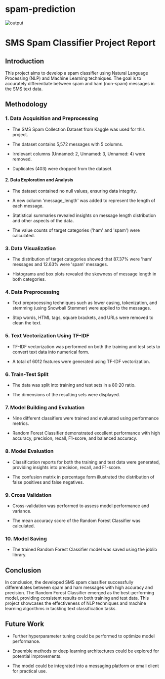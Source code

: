 # spam-prediction
![output](https://github.com/user-attachments/assets/c3693218-7452-4e5b-a170-f1f159873603)

# SMS Spam Classifier Project Report
## Introduction
This project aims to develop a spam classifier using Natural Language Processing (NLP) and Machine Learning techniques. The goal is to accurately differentiate between spam and ham (non-spam) messages in the SMS text data.

## Methodology
### 1. Data Acquisition and Preprocessing
* The SMS Spam Collection Dataset from Kaggle was used for this project.


* The dataset contains 5,572 messages with 5 columns.


* Irrelevant columns (Unnamed: 2, Unnamed: 3, Unnamed: 4) were removed.


* Duplicates (403) were dropped from the dataset.


#### 2. Data Exploration and Analysis
* The dataset contained no null values, ensuring data integrity.


* A new column 'message_length' was added to represent the length of each message.


* Statistical summaries revealed insights on message length distribution and other aspects of the data.


* The value counts of target categories ('ham' and 'spam') were calculated.


### 3. Data Visualization

* The distribution of target categories showed that 87.37% were 'ham' messages and 12.63% were 'spam' messages.


* Histograms and box plots revealed the skewness of message length in both categories.


### 4. Data Preprocessing
* Text preprocessing techniques such as lower casing, tokenization, and stemming (using Snowball Stemmer) were applied to the messages.


* Stop words, HTML tags, square brackets, and URLs were removed to clean the text.


### 5. Text Vectorization Using TF-IDF
* TF-IDF vectorization was performed on both the training and test sets to convert text data into numerical form.


* A total of 6012 features were generated using TF-IDF vectorization.



### 6. Train-Test Split
* The data was split into training and test sets in a 80:20 ratio.


* The dimensions of the resulting sets were displayed.
### 7. Model Building and Evaluation


* Nine different classifiers were trained and evaluated using performance metrics.


* Random Forest Classifier demonstrated excellent performance with high accuracy, precision, recall, F1-score, and balanced accuracy.


### 8. Model Evaluation
* Classification reports for both the training and test data were generated, providing insights into precision, recall, and F1-score.


* The confusion matrix in percentage form illustrated the distribution of false positives and false negatives.


### 9. Cross Validation
* Cross-validation was performed to assess model performance and variance.


* The mean accuracy score of the Random Forest Classifier was calculated.
### 10. Model Saving

* The trained Random Forest Classifier model was saved using the joblib library.


## Conclusion
In conclusion, the developed SMS spam classifier successfully differentiates between spam and ham messages with high accuracy and precision. The Random Forest Classifier emerged as the best-performing model, providing consistent results on both training and test data. This project showcases the effectiveness of NLP techniques and machine learning algorithms in tackling text classification tasks.

## Future Work
* Further hyperparameter tuning could be performed to optimize model performance.


* Ensemble methods or deep learning architectures could be explored for potential improvements.


* The model could be integrated into a messaging platform or email client for practical use.
